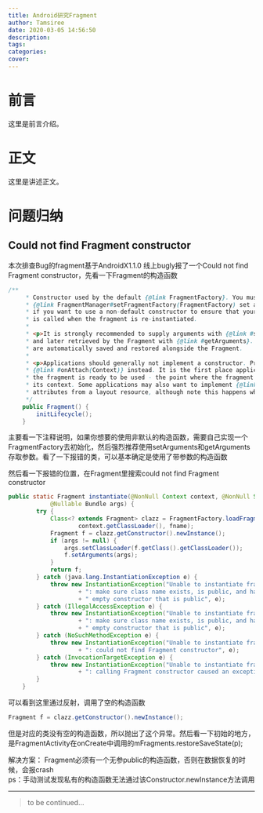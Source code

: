 ```yaml
---
title: Android研究Fragment
author: Tamsiree
date: 2020-03-05 14:56:50
description:
tags:
categories:
cover:
---
```

# 前言
这里是前言介绍。

# 正文
这里是讲述正文。

# 问题归纳

## Could not find Fragment constructor
本次排查Bug的fragment基于AndroidX1.1.0
线上bugly报了一个Could not find Fragment constructor，先看一下Fragment的构造函数

```java
/**
     * Constructor used by the default {@link FragmentFactory}. You must
     * {@link FragmentManager#setFragmentFactory(FragmentFactory) set a custom FragmentFactory}
     * if you want to use a non-default constructor to ensure that your constructor
     * is called when the fragment is re-instantiated.
     *
     * <p>It is strongly recommended to supply arguments with {@link #setArguments}
     * and later retrieved by the Fragment with {@link #getArguments}. These arguments
     * are automatically saved and restored alongside the Fragment.
     *
     * <p>Applications should generally not implement a constructor. Prefer
     * {@link #onAttach(Context)} instead. It is the first place application code can run where
     * the fragment is ready to be used - the point where the fragment is actually associated with
     * its context. Some applications may also want to implement {@link #onInflate} to retrieve
     * attributes from a layout resource, although note this happens when the fragment is attached.
     */
    public Fragment() {
        initLifecycle();
    }
```

主要看一下注释说明，如果你想要的使用非默认的构造函数，需要自己实现一个FragmentFactory去初始化，然后强烈推荐使用setArguments和getArguments存取参数。看了一下报错的类，可以基本确定是使用了带参数的构造函数

然后看一下报错的位置，在Fragment里搜索could not find Fragment constructor

```java
public static Fragment instantiate(@NonNull Context context, @NonNull String fname,
            @Nullable Bundle args) {
        try {
            Class<? extends Fragment> clazz = FragmentFactory.loadFragmentClass(
                    context.getClassLoader(), fname);
            Fragment f = clazz.getConstructor().newInstance();
            if (args != null) {
                args.setClassLoader(f.getClass().getClassLoader());
                f.setArguments(args);
            }
            return f;
        } catch (java.lang.InstantiationException e) {
            throw new InstantiationException("Unable to instantiate fragment " + fname
                    + ": make sure class name exists, is public, and has an"
                    + " empty constructor that is public", e);
        } catch (IllegalAccessException e) {
            throw new InstantiationException("Unable to instantiate fragment " + fname
                    + ": make sure class name exists, is public, and has an"
                    + " empty constructor that is public", e);
        } catch (NoSuchMethodException e) {
            throw new InstantiationException("Unable to instantiate fragment " + fname
                    + ": could not find Fragment constructor", e);
        } catch (InvocationTargetException e) {
            throw new InstantiationException("Unable to instantiate fragment " + fname
                    + ": calling Fragment constructor caused an exception", e);
        }
    }
```

可以看到这里通过反射，调用了空的构造函数

```java
Fragment f = clazz.getConstructor().newInstance();
```

但是对应的类没有空的构造函数，所以抛出了这个异常。然后看一下初始的地方，是FragmentActivity在onCreate中调用的mFragments.restoreSaveState(p);

解决方案：
Fragment必须有一个无参public的构造函数，否则在数据恢复的时候，会报crash  
ps：手动测试发现私有的构造函数无法通过该Constructor.newInstance方法调用




---
> to be continued...
